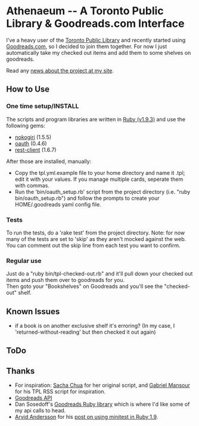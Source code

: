 Athenaeum -- A Toronto Public Library & Goodreads.com Interface
===============================================================

I've a heavy user of the [Toronto Public Library](http://tpl.ca/) and recently started using [Goodreads.com](http://goodreads.com/), so I decided to join them together.
For now I just automatically take my checked out items and add them to some shelves on goodreads.

Read any [news about the project at my site](http://chrisnolan.ca/tag/athenaeum/).

How to Use
----------

### One time setup/INSTALL

The scripts and program libraries are written in [Ruby (v1.9.3)](http://www.ruby-lang.org/en/downloads/) and use the following gems:
* [nokogiri](http://nokogiri.org/) (1.5.5)
* [oauth](http://rubygems.org/gems/oauth) (0.4.6)
* [rest-client](https://rubygems.org/gems/rest-client) (1.6.7)

After those are installed, manually:
* Copy the tpl.yml.example file to your home directory and name it .tpl; edit it with your values.  If you manage multiple cards, seperate them with commas.
* Run the 'bin/oauth_setup.rb' script from the project directory (i.e. "ruby bin/oauth_setup.rb") and follow the prompts to create your HOME/.goodreads yaml config file.

### Tests

To run the tests, do a 'rake test' from the project directory.  Note: for now many of the tests are set to 'skip' as they aren't mocked against the web.  You can comment out the skip line from each test you want to confirm.

### Regular use

Just do a "ruby bin/tpl-checked-out.rb" and it'll pull down your checked out items and push them over to goodreads for you.  
Then goto your "Bookshelves" on Goodreads and you'll see the "checked-out" shelf.

Known Issues
------------
* if a book is on another exclusive shelf it's erroring? (In my case, I 'returned-without-reading' but then checked it out again)

ToDo
----


Thanks
------
* For inspiration: [Sacha Chua](http://sachachua.com/blog/2009/03/new-library-reminder-script/) for her original script, and [Gabriel Mansour](https://github.com/gabrielmansour/tpl-rss/blob/master/tpl-rss.rb) for his TPL RSS script for inspiration.
* [Goodreads API](http://www.goodreads.com/api)
* Dan Sosedoff's [Goodreads Ruby library](https://github.com/sosedoff/goodreads) which is where I'd like some of my api calls to head.
* [Arvid Andersson](http://www.arvidandersson.se/) for his [post on using minitest in Ruby 1.9](http://blog.arvidandersson.se/2012/03/28/minimalicous-testing-in-ruby-1-9).